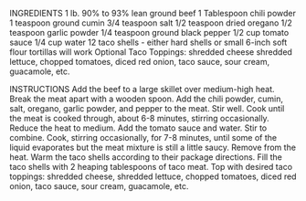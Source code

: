 INGREDIENTS
1 lb. 90% to 93% lean ground beef
1 Tablespoon chili powder
1 teaspoon ground cumin
3/4 teaspoon salt
1/2 teaspoon dried oregano
1/2 teaspoon garlic powder
1/4 teaspoon ground black pepper
1/2 cup tomato sauce
1/4 cup water
12 taco shells - either hard shells or small 6-inch soft flour tortillas will work
Optional Taco Toppings: shredded cheese shredded lettuce, chopped tomatoes, diced red onion, taco sauce, sour cream, guacamole, etc.

INSTRUCTIONS
Add the beef to a large skillet over medium-high heat. Break the meat apart with a wooden spoon. Add the chili powder, cumin, salt, oregano, garlic powder, and pepper to the meat. Stir well. Cook until the meat is cooked through, about 6-8 minutes, stirring occasionally.
Reduce the heat to medium. Add the tomato sauce and water. Stir to combine. Cook, stirring occasionally, for 7-8 minutes, until some of the liquid evaporates but the meat mixture is still a little saucy. Remove from the heat.
Warm the taco shells according to their package directions.
Fill the taco shells with 2 heaping tablespoons of taco meat. Top with desired taco toppings: shredded cheese, shredded lettuce, chopped tomatoes, diced red onion, taco sauce, sour cream, guacamole, etc.